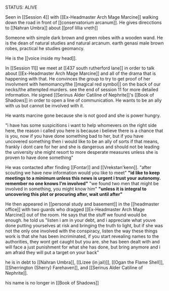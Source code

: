 STATUS: ALIVE

Seen in [[Session 4]] with [[Ex-Headmaster Arch Mage Marcine]] walking down the road in front of [[conservatorium arcanum]]. He gives direcctions to [[Nahran Umbra]] about [[prof lillia vreth]] 

Someone with simple dark brown and green robes with a wooden wand. He is the dean of natural studies and natural arcanum. earth genasi male brown robes, practical he studies geomancy.

He is the [[voice inside my head]]. 

In [[Session 11]] we meet at [[437 south rutherford lane]] in order to talk about [[Ex-Headmaster Arch Mage Marcine]] and all of the drama that is happening with that. He convinces the group to try to get proof of her involvment with hemomancy/the [[magical red symbol]] on the back of our necks/the attempted murders. see the end of session 11 for more detailed information. He signed [[Serinus Alder Catiline of Nephrite]]'s [[Book of Shadows]] in order to open a line of communication. He wants to be an ally with us but cannot be involved with it. 

He wants marcine gone because she is not good and she is power hungry. 

"i have has some suspicitions i want to help whomevers on the right side here, the reason i called you here is because i believe there is a chance that is you, now if you have done something bad to her, but if you have uncovered something then i would like to be an ally of sorts if that means, frankly i dont care for her and she is dangerous and should not be leading the university she might resort to more desperate measures unless she is proven to have done something"

He was contacted after finding [[Fontar]] and [[Vrekstan'kenn]]. 
"after scouting we have new information would you like to meet"
**"id like to keep meetings to a minimum unless this news is urgent i trust your autonomy. remember no one knows I'm involved"**
"we found two men that might be involved in something, you might know him"
**"unless it is integral to uncovering this plot or procuring after, wait until after"**

He then appeared in [[personal study and basement]] in the [[headmaster office]] with two guards who dragged [[Ex-Headmaster Arch Mage Marcine]] out of the room. He says that the stuff we found would be enough. 
he told us "listen i am in your debt, and i appreciate what youve done putting yourselves at risk and bringing the truth to light, but if she was not the only one involved with the conspiracy, listen the way these things work is that she has been incriminated, if you start revealing names to the authorities, they wont get caught but you are. she has been dealt with and will face a just punishment for what she has done, but bring anymore and i am afraid they will put a target on your back"

he is in debt to [[Nahran Umbra]], [[Lizee (in jail)]], [[Ogan the Flame Shell]], [[Sherrington (Sherry) Farehaven]], and [[Serinus Alder Catiline of Nephrite]].

his name is no longer in [[Book of Shadows]]

